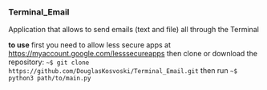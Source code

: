 ### Terminal_Email

Application that allows to send emails (text and file) all through the Terminal

**to use** 
    first you need to allow less secure apps at https://myaccount.google.com/lesssecureapps
    then clone or download the repository: `~$ git clone https://github.com/DouglasKosvoski/Terminal_Email.git`
    then run `~$ python3 path/to/main.py`

